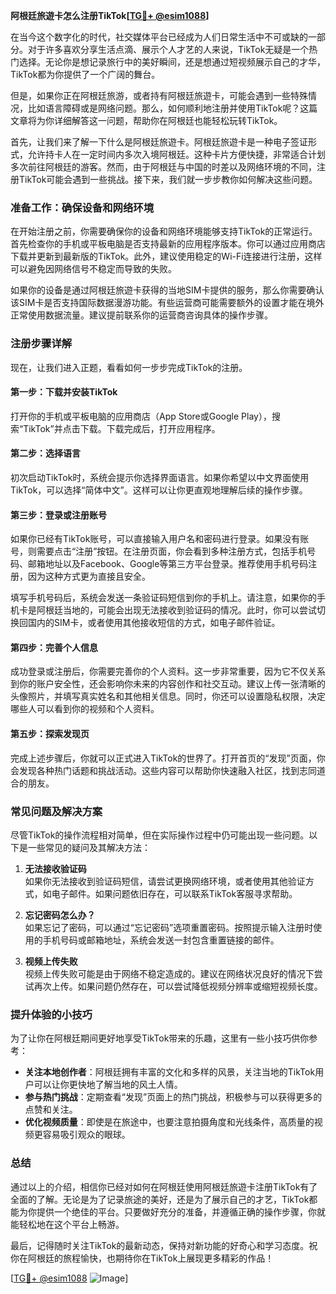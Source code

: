 **阿根廷旅遊卡怎么注册TikTok[[TG💪+ @esim1088](https://t.me/s/esim1088)]**

在当今这个数字化的时代，社交媒体平台已经成为人们日常生活中不可或缺的一部分。对于许多喜欢分享生活点滴、展示个人才艺的人来说，TikTok无疑是一个热门选择。无论你是想记录旅行中的美好瞬间，还是想通过短视频展示自己的才华，TikTok都为你提供了一个广阔的舞台。

但是，如果你正在阿根廷旅游，或者持有阿根廷旅遊卡，可能会遇到一些特殊情况，比如语言障碍或是网络问题。那么，如何顺利地注册并使用TikTok呢？这篇文章将为你详细解答这一问题，帮助你在阿根廷也能轻松玩转TikTok。

首先，让我们来了解一下什么是阿根廷旅遊卡。阿根廷旅遊卡是一种电子签证形式，允许持卡人在一定时间内多次入境阿根廷。这种卡片方便快捷，非常适合计划多次前往阿根廷的游客。然而，由于阿根廷与中国的时差以及网络环境的不同，注册TikTok可能会遇到一些挑战。接下来，我们就一步步教你如何解决这些问题。

### **准备工作：确保设备和网络环境**

在开始注册之前，你需要确保你的设备和网络环境能够支持TikTok的正常运行。首先检查你的手机或平板电脑是否支持最新的应用程序版本。你可以通过应用商店下载并更新到最新版的TikTok。此外，建议使用稳定的Wi-Fi连接进行注册，这样可以避免因网络信号不稳定而导致的失败。

如果你的设备是通过阿根廷旅遊卡获得的当地SIM卡提供的服务，那么你需要确认该SIM卡是否支持国际数据漫游功能。有些运营商可能需要额外的设置才能在境外正常使用数据流量。建议提前联系你的运营商咨询具体的操作步骤。

### **注册步骤详解**

现在，让我们进入正题，看看如何一步步完成TikTok的注册。

#### **第一步：下载并安装TikTok**

打开你的手机或平板电脑的应用商店（App Store或Google Play），搜索“TikTok”并点击下载。下载完成后，打开应用程序。

#### **第二步：选择语言**

初次启动TikTok时，系统会提示你选择界面语言。如果你希望以中文界面使用TikTok，可以选择“简体中文”。这样可以让你更直观地理解后续的操作步骤。

#### **第三步：登录或注册账号**

如果你已经有TikTok账号，可以直接输入用户名和密码进行登录。如果没有账号，则需要点击“注册”按钮。在注册页面，你会看到多种注册方式，包括手机号码、邮箱地址以及Facebook、Google等第三方平台登录。推荐使用手机号码注册，因为这种方式更为直接且安全。

填写手机号码后，系统会发送一条验证码短信到你的手机上。请注意，如果你的手机卡是阿根廷当地的，可能会出现无法接收到验证码的情况。此时，你可以尝试切换回国内的SIM卡，或者使用其他接收短信的方式，如电子邮件验证。

#### **第四步：完善个人信息**

成功登录或注册后，你需要完善你的个人资料。这一步非常重要，因为它不仅关系到你的账户安全性，还会影响你未来的内容创作和社交互动。建议上传一张清晰的头像照片，并填写真实姓名和其他相关信息。同时，你还可以设置隐私权限，决定哪些人可以看到你的视频和个人资料。

#### **第五步：探索发现页**

完成上述步骤后，你就可以正式进入TikTok的世界了。打开首页的“发现”页面，你会发现各种热门话题和挑战活动。这些内容可以帮助你快速融入社区，找到志同道合的朋友。

### **常见问题及解决方案**

尽管TikTok的操作流程相对简单，但在实际操作过程中仍可能出现一些问题。以下是一些常见的疑问及其解决方法：

1. **无法接收验证码**  
   如果你无法接收到验证码短信，请尝试更换网络环境，或者使用其他验证方式，如电子邮件。如果问题依旧存在，可以联系TikTok客服寻求帮助。

2. **忘记密码怎么办？**  
   如果忘记了密码，可以通过“忘记密码”选项重置密码。按照提示输入注册时使用的手机号码或邮箱地址，系统会发送一封包含重置链接的邮件。

3. **视频上传失败**  
   视频上传失败可能是由于网络不稳定造成的。建议在网络状况良好的情况下尝试再次上传。如果问题仍然存在，可以尝试降低视频分辨率或缩短视频长度。

### **提升体验的小技巧**

为了让你在阿根廷期间更好地享受TikTok带来的乐趣，这里有一些小技巧供你参考：

- **关注本地创作者**：阿根廷拥有丰富的文化和多样的风景，关注当地的TikTok用户可以让你更快地了解当地的风土人情。
- **参与热门挑战**：定期查看“发现”页面上的热门挑战，积极参与可以获得更多的点赞和关注。
- **优化视频质量**：即使是在旅途中，也要注意拍摄角度和光线条件，高质量的视频更容易吸引观众的眼球。

### **总结**

通过以上的介绍，相信你已经对如何在阿根廷使用阿根廷旅遊卡注册TikTok有了全面的了解。无论是为了记录旅途的美好，还是为了展示自己的才艺，TikTok都能为你提供一个绝佳的平台。只要做好充分的准备，并遵循正确的操作步骤，你就能轻松地在这个平台上畅游。

最后，记得随时关注TikTok的最新动态，保持对新功能的好奇心和学习态度。祝你在阿根廷的旅程愉快，也期待你在TikTok上展现更多精彩的作品！

[[TG💪+ @esim1088](https://t.me/s/esim1088) ![Image](https://i.postimg.cc/4NQfJmqS/Snipaste-2025-05-13-00-14-12.png)]